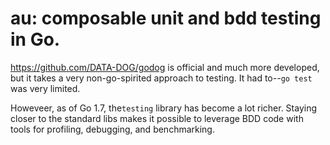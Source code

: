 # au: composable unit and bdd testing in Go.

https://github.com/DATA-DOG/godog is official and much more developed, but it takes a very non-go-spirited approach to testing. It had to--`go test` was very limited.

Howeveer, as of Go 1.7, the`testing` library has become a lot richer. Staying closer to the standard libs makes it possible to leverage BDD code with tools for profiling, debugging, and benchmarking.
